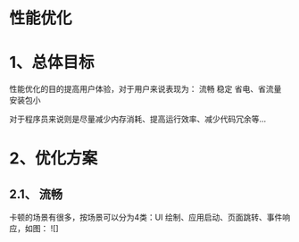 性能优化
==================
# 1、总体目标
性能优化的目的提高用户体验，对于用户来说表现为：
  流畅
  稳定
  省电、省流量
  安装包小
  
  对于程序员来说则是尽量减少内存消耗、提高运行效率、减少代码冗余等...
  
# 2、优化方案
 ## 2.1、 流畅
  卡顿的场景有很多，按场景可以分为4类：UI 绘制、应用启动、页面跳转、事件响应，如图：
  ![]

